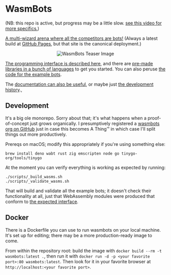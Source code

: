 # WasmBots

(NB: this repo is active, but progress may be a little slow. [see this video for more specifics.](https://www.youtube.com/watch?v=rcWSoCT37MQ))

[A multi-wizard arena where all the competitors are bots!](https://shaneliesegang.com/projects/wasmbots/) (Always a latest build at [GitHub Pages](https://sjml.github.io/wasmbots/), but that site is the canonical deployment.)

<p align="center"><img src="https://github.com/sjml/wasmbots/raw/main/art/misc/wasmbots-tease.gif" alt="WasmBots Teaser Image"></p>

[The programming interface is described here](./docs/interface.md), and there are [pre-made libraries in a bunch of languages](./libraries/) to get you started. You can also peruse [the code for the example bots](./example_bots_src/). 

The [documentation can also be useful](./docs/), or maybe just [the development history](./docs/history.md)., 

## Development

It's a big ole monorepo. Sorry about that; it's what happens when a proof-of-concept just grows organically. I presumptively registered a [wasmbots org on GitHub](https://github.com/wasmbots) just in case this becomes A Thing™ in which case I'll split things out more productively. 

Prereqs on macOS; modify this appropriately if you're using something else: 
```
brew install deno wabt rust zig emscripten node go tinygo-org/tools/tinygo
```

At the moment you can verify everything is working as expected by running:

```
./scripts/_build_wasms.sh
./scripts/_validate_wasms.sh
```

That will build and validate all the example bots; it doesn't check their functionality at all, just that WebAssembly modules were produced that conform to [the expected interface](./engine/src/data/guestAPI.json).

## Docker

There is a Dockerfile you can use to run wasmbots on your local machine. It's set up for editing; there may be a more production-ready image to come.

From within the repository root: build the image with `docker build --rm -t wasmbots:latest .`, then run it with `docker run -d -p <your favorite port>:80 wasmbots:latest`. Then look for it in your favorite browser at `http://localhost:<your favorite port>`.
